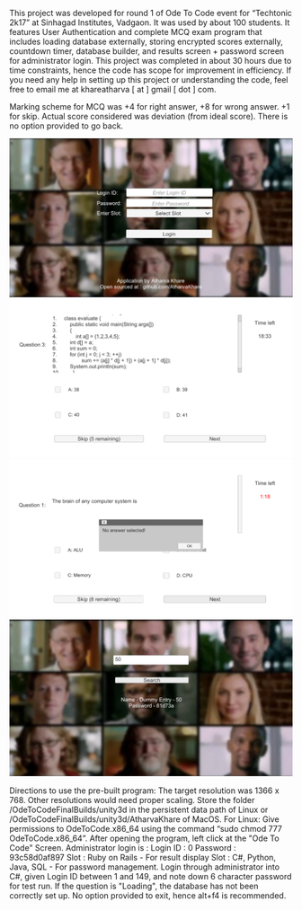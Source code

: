 This project was developed for round 1 of Ode To Code event for “Techtonic 2k17” at Sinhagad Institutes, Vadgaon. It was used by about 100 students. It features User Authentication and complete MCQ exam program that includes loading database externally, storing encrypted scores externally, countdown timer, database builder, and results screen + password screen for administrator login.
This project was completed in about 30 hours due to time constraints, hence the code has scope for improvement in efficiency.
If you need any help in setting up this project or understanding the code, feel free to email me at khareatharva [ at ] gmail [ dot ] com.

Marking scheme for MCQ was +4 for right answer, +8 for wrong answer. +1 for skip. Actual score considered was deviation (from ideal score). There is no option provided to go back.

![alt tag](https://github.com/AtharvaKhare/OdeToCode/blob/master/Screenshot/Login%20Screen.png)
![alt tag](https://github.com/AtharvaKhare/OdeToCode/blob/master/Screenshot/MCQ%20-%201.png)
![alt tag](https://github.com/AtharvaKhare/OdeToCode/blob/master/Screenshot/MCQ%20-%202.png)
![alt tag](https://github.com/AtharvaKhare/OdeToCode/blob/master/Screenshot/Admin%20Login%20-%20Passwords.png)

Directions to use the pre-built program:
The target resolution was 1366 x 768. Other resolutions would need proper scaling.
Store the folder /OdeToCodeFinalBuilds/unity3d in the persistent data path of Linux or /OdeToCodeFinalBuilds/unity3d/AtharvaKhare of MacOS.
For Linux: Give permissions to OdeToCode.x86_64 using the command “sudo chmod 777 OdeToCode.x86_64”.
After opening the program, left click at the "Ode To Code" Screen. Administrator login is : 
Login ID :  0
Password : 93c58d0af897
Slot : Ruby on Rails -  For result display
Slot : C#, Python, Java, SQL - For password management.
Login through administrator into C#, given Login ID between 1 and 149, and note down 6 character password for test run. If the question is "Loading", the database has not been correctly set up.
No option provided to exit, hence alt+f4 is recommended.
